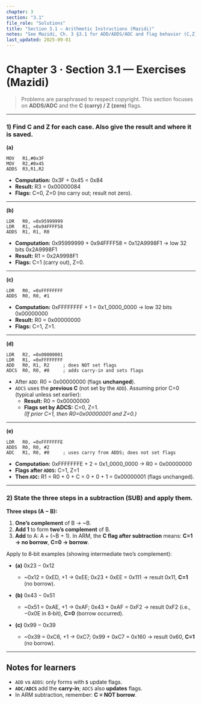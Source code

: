 ```yaml
---
chapter: 3
section: "3.1"
file_role: "Solutions"
title: "Section 3.1 — Arithmetic Instructions (Mazidi)"
notes: "See Mazidi, Ch. 3 §3.1 for ADD/ADDS/ADC and flag behavior (C,Z)."
last_updated: 2025-09-01
---
```


# Chapter 3 · Section 3.1 — Exercises (Mazidi)

> Problems are paraphrased to respect copyright. This section focuses on **ADDS/ADC** and the **C (carry) / Z (zero)** flags.

---

### 1) Find **C** and **Z** for each case. Also give the result and where it is saved.

**(a)**
```armasm
MOV   R1,#0x3F
MOV   R2,#0x45
ADDS  R3,R1,R2
```
- **Computation:** 0x3F + 0x45 = 0x84  
- **Result:** R3 = 0x00000084  
- **Flags:** C=0, Z=0 (no carry out; result not zero).

---

**(b)**
```armasm
LDR   R0, =0x95999999
LDR   R1, =0x94FFFF58
ADDS  R1, R1, R0
```
- **Computation:** 0x95999999 + 0x94FFFF58 = 0x12A9998F1 → low 32 bits 0x2A9998F1  
- **Result:** R1 = 0x2A9998F1  
- **Flags:** C=1 (carry out), Z=0.

---

**(c)**
```armasm
LDR   R0, =0xFFFFFFFF
ADDS  R0, R0, #1
```
- **Computation:** 0xFFFFFFFF + 1 = 0x1_0000_0000 → low 32 bits 0x00000000  
- **Result:** R0 = 0x00000000  
- **Flags:** C=1, Z=1.

---

**(d)**
```armasm
LDR   R2, =0x00000001
LDR   R1, =0xFFFFFFFF
ADD   R0, R1, R2     ; does NOT set flags
ADCS  R0, R0, #0     ; adds carry-in and sets flags
```
- After `ADD`: R0 = 0x00000000 (flags **unchanged**).  
- `ADCS` uses the **previous C** (not set by the `ADD`). Assuming prior C=0 (typical unless set earlier):  
  - **Result:** R0 = 0x00000000  
  - **Flags set by ADCS:** C=0, Z=1.  
  *(If prior C=1, then R0=0x00000001 and Z=0.)*

---

**(e)**
```armasm
LDR   R0, =0xFFFFFFFE
ADDS  R0, R0, #2
ADC   R1, R0, #0     ; uses carry from ADDS; does not set flags
```
- **Computation:** 0xFFFFFFFE + 2 = 0x1_0000_0000 → R0 = 0x00000000  
- **Flags after `ADDS`:** C=1, Z=1  
- **Then `ADC`:** R1 = R0 + 0 + C = 0 + 0 + 1 = 0x00000001 (flags unchanged).

---

### 2) State the three steps in a subtraction (SUB) and apply them.

**Three steps (A − B):**  
1. **One’s complement** of B → ~B.  
2. **Add 1** to form **two’s complement** of B.  
3. **Add** to A: A + (~B + 1). In ARM, the **C flag after subtraction** means: **C=1 → no borrow**, **C=0 → borrow**.

Apply to 8‑bit examples (showing intermediate two’s complement):

- **(a)** 0x23 − 0x12  
  - ~0x12 = 0xED, +1 → 0xEE; 0x23 + 0xEE = 0x111 → result 0x11, **C=1** (no borrow).

- **(b)** 0x43 − 0x51  
  - ~0x51 = 0xAE, +1 → 0xAF; 0x43 + 0xAF = 0xF2 → result 0xF2 (i.e., −0x0E in 8‑bit), **C=0** (borrow occurred).

- **(c)** 0x99 − 0x39  
  - ~0x39 = 0xC6, +1 → 0xC7; 0x99 + 0xC7 = 0x160 → result 0x60, **C=1** (no borrow).

---

## Notes for learners
- `ADD` vs `ADDS`: only forms with **`S`** update flags.  
- **`ADC/ADCS`** add the **carry-in**; `ADCS` also **updates** flags.  
- In ARM subtraction, remember: **C = NOT borrow**.
